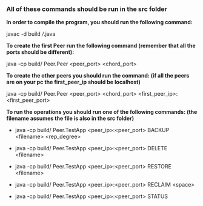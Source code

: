### All of these commands should be run in the src folder

**In order to compile the program, you should run the following command:**

javac -d build */*.java

**To create the first Peer run the following command (remember that all the ports should be different):**

java -cp build/ Peer.Peer <peer_port> <chord_port>

**To create the other peers you should run the command:
(if all the peers are on your pc the first_peer_ip should be localhost)**

java -cp build/ Peer.Peer <peer_port> <chord_port> <first_peer_ip>:<first_peer_port>

**To run the operations you should run one of the following commands:
(the filename assumes the file is also in the src folder)**

* java -cp build/ Peer.TestApp <peer_ip>:<peer_port> BACKUP \<filename> <rep_degree>

* java -cp build/ Peer.TestApp <peer_ip>:<peer_port> DELETE \<filename>

* java -cp build/ Peer.TestApp <peer_ip>:<peer_port> RESTORE \<filename>

* java -cp build/ Peer.TestApp <peer_ip>:<peer_port> RECLAIM \<space>

* java -cp build/ Peer.TestApp <peer_ip>:<peer_port> STATUS